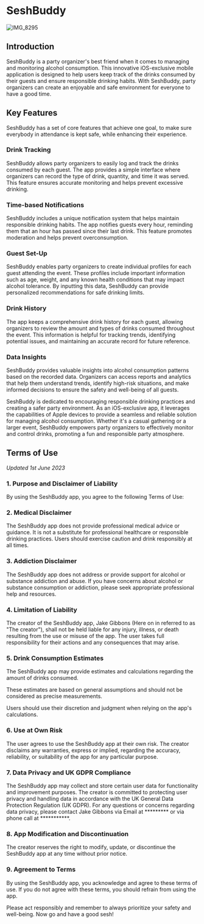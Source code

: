 # SeshBuddy

![IMG_8295](https://github.com/JGConsulting-services/SeshBuddy-iOS/assets/15887803/e8e0ebba-c8ec-4af7-b3a5-2b93fe22031d)

## Introduction
SeshBuddy is a party organizer's best friend when it comes to managing and monitoring alcohol consumption. This innovative iOS-exclusive mobile application is designed to help users keep track of the drinks consumed by their guests and ensure responsible drinking habits. With SeshBuddy, party organizers can create an enjoyable and safe environment for everyone to have a good time.

## Key Features
SeshBuddy has a set of core features that achieve one goal, to make sure everybody in attendance is kept safe, while enhancing their experience.

### Drink Tracking
 SeshBuddy allows party organizers to easily log and track the drinks consumed by each guest. The app provides a simple interface where organizers can record the type of drink, quantity, and time it was served. This feature ensures accurate monitoring and helps prevent excessive drinking.

### Time-based Notifications
SeshBuddy includes a unique notification system that helps maintain responsible drinking habits. The app notifies guests every hour, reminding them that an hour has passed since their last drink. This feature promotes moderation and helps prevent overconsumption.

### Guest Set-Up
SeshBuddy enables party organizers to create individual profiles for each guest attending the event. These profiles include important information such as age, weight, and any known health conditions that may impact alcohol tolerance. By inputting this data, SeshBuddy can provide personalized recommendations for safe drinking limits.

### Drink History
The app keeps a comprehensive drink history for each guest, allowing organizers to review the amount and types of drinks consumed throughout the event. This information is helpful for tracking trends, identifying potential issues, and maintaining an accurate record for future reference.

### Data Insights
SeshBuddy provides valuable insights into alcohol consumption patterns based on the recorded data. Organizers can access reports and analytics that help them understand trends, identify high-risk situations, and make informed decisions to ensure the safety and well-being of all guests.
 
SeshBuddy is dedicated to encouraging responsible drinking practices and creating a safer party environment. As an iOS-exclusive app, it leverages the capabilities of Apple devices to provide a seamless and reliable solution for managing alcohol consumption. Whether it's a casual gathering or a larger event, SeshBuddy empowers party organizers to effectively monitor and control drinks, promoting a fun and responsible party atmosphere.

## Terms of Use

_Updated 1st June 2023_

### 1. Purpose and Disclaimer of Liability

By using the SeshBuddy app, you agree to the following Terms of Use:

### 2. Medical Disclaimer

The SeshBuddy app does not provide professional medical advice or guidance. It is not a substitute for professional healthcare or responsible drinking practices. Users should exercise caution and drink responsibly at all times.

### 3. Addiction Disclaimer

The SeshBuddy app does not address or provide support for alcohol or substance addiction and abuse. If you have concerns about alcohol or substance consumption or addiction, please seek appropriate professional help and resources.

### 4. Limitation of Liability

The creator of the SeshBuddy app, Jake Gibbons (Here on in referred to as "The creator"), shall not be held liable for any injury, illness, or death resulting from the use or misuse of the app. The user takes full responsibility for their actions and any consequences that may arise.

### 5. Drink Consumption Estimates

The SeshBuddy app may provide estimates and calculations regarding the amount of drinks consumed.

These estimates are based on general assumptions and should not be considered as precise measurements.

Users should use their discretion and judgment when relying on the app's calculations.

### 6. Use at Own Risk

The user agrees to use the SeshBuddy app at their own risk. The creator disclaims any warranties, express or implied, regarding the accuracy, reliability, or suitability of the app for any particular purpose.

### 7. Data Privacy and UK GDPR Compliance

The SeshBuddy app may collect and store certain user data for functionality and improvement purposes. The creator is committed to protecting user privacy and handling data in accordance with the UK General Data Protection Regulation (UK GDPR). For any questions or concerns regarding data privacy, please contact Jake Gibbons via Email at ********* or via phone call at ***********.

### 8. App Modification and Discontinuation

The creator reserves the right to modify, update, or discontinue the SeshBuddy app at any time without prior notice.

### 9. Agreement to Terms

By using the SeshBuddy app, you acknowledge and agree to these terms of use. If you do not agree with these terms, you should refrain from using the app.

Please act responsibly and remember to always prioritize your safety and well-being. Now go and have a good sesh!

